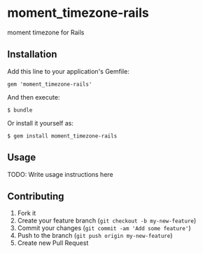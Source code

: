 # moment_timezone-rails

moment timezone for Rails

## Installation

Add this line to your application's Gemfile:

    gem 'moment_timezone-rails'

And then execute:

    $ bundle

Or install it yourself as:

    $ gem install moment_timezone-rails

## Usage

TODO: Write usage instructions here

## Contributing

1. Fork it
2. Create your feature branch (`git checkout -b my-new-feature`)
3. Commit your changes (`git commit -am 'Add some feature'`)
4. Push to the branch (`git push origin my-new-feature`)
5. Create new Pull Request